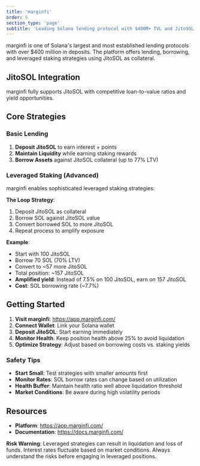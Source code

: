 ```yaml
---
title: 'marginfi'
order: 5
section_type: 'page'
subtitle: 'Leading Solana lending protocol with $400M+ TVL and JitoSOL integration'
---
```


marginfi is one of Solana's largest and most established lending protocols with over $400 million in deposits. The platform offers lending, borrowing, and leveraged staking strategies using JitoSOL as collateral.

## JitoSOL Integration

marginfi fully supports JitoSOL with competitive loan-to-value ratios and yield opportunities.

## Core Strategies

### **Basic Lending**
1. **Deposit JitoSOL** to earn interest + points
2. **Maintain Liquidity** while earning staking rewards
3. **Borrow Assets** against JitoSOL collateral (up to 77% LTV)

### **Leveraged Staking (Advanced)**

marginfi enables sophisticated leveraged staking strategies:

**The Loop Strategy**:
1. Deposit JitoSOL as collateral
2. Borrow SOL against JitoSOL value  
3. Convert borrowed SOL to more JitoSOL
4. Repeat process to amplify exposure

**Example**:
- Start with 100 JitoSOL
- Borrow 70 SOL (70% LTV)
- Convert to ~57 more JitoSOL  
- Total position: ~157 JitoSOL
- **Amplified yield**: Instead of 7.5% on 100 JitoSOL, earn on 157 JitoSOL
- **Cost**: SOL borrowing rate (~7.7%)

## Getting Started

1. **Visit marginfi**: <https://app.marginfi.com/>
2. **Connect Wallet**: Link your Solana wallet
3. **Deposit JitoSOL**: Start earning immediately
4. **Monitor Health**: Keep position health above 25% to avoid liquidation
5. **Optimize Strategy**: Adjust based on borrowing costs vs. staking yields

### **Safety Tips**
- **Start Small**: Test strategies with smaller amounts first
- **Monitor Rates**: SOL borrow rates can change based on utilization
- **Health Buffer**: Maintain health ratio well above liquidation threshold
- **Market Conditions**: Be aware during high volatility periods

## Resources

- **Platform**: <https://app.marginfi.com/>
- **Documentation**: <https://docs.marginfi.com/>

**Risk Warning**: Leveraged strategies can result in liquidation and loss of funds. Interest rates fluctuate based on market conditions. Always understand the risks before engaging in leveraged positions.